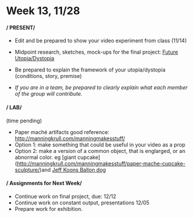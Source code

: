 # Week 13, 11/28 

#### / PRESENT/
* Edit and be prepared to show your video experiment from class (11/14)

* Midpoint research, sketches, mock-ups for the final project: [Future Utopia/Dystopia](future.md) 
* Be prepared to explain the framework of your utopia/dystopia (conditions, story, premise)
* *If you are in a team, be prepared to clearly explain what each member of the group will contribute.*

#### / LAB/
(time pending)
* Paper maché artifacts 
  good reference: http://manningkrull.com/manningmakesstuff/
* Option 1: make something that could be useful in your video as a prop
* Option 2: make a version of a common object, that is englarged, or an abnormal color. eg [giant cupcake]  (http://manningkrull.com/manningmakesstuff/paper-mache-cupcake-sculpture/)and [Jeff Koons Ballon dog](https://static01.nyt.com/images/2011/01/20/arts/jp-suit/jp-suit-jumbo.jpg) 
  
#### / Assignments for Next Week/
* Continue work on final project, due: 12/12
* Continue work on constant output, presentations 12/05
* Prepare work for exhibition. 
